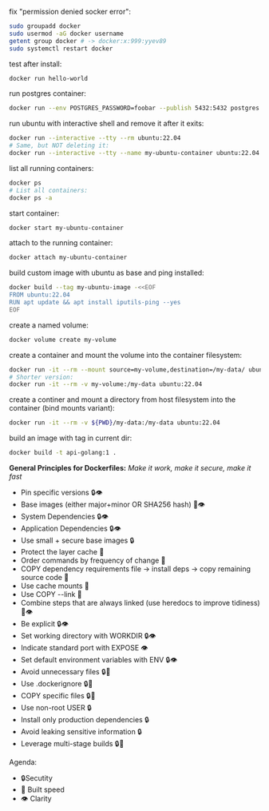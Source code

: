 fix "permission denied socker error":
```bash
sudo groupadd docker
sudo usermod -aG docker username
getent group docker # -> docker:x:999:yyev89
sudo systemctl restart docker
```

test after install:
```bash
docker run hello-world
```

run postgres container:
```bash
docker run --env POSTGRES_PASSWORD=foobar --publish 5432:5432 postgres:15.1-alpine
```

run ubuntu with interactive shell and remove it after it exits:
```bash
docker run --interactive --tty --rm ubuntu:22.04
# Same, but NOT deleting it:
docker run --interactive --tty --name my-ubuntu-container ubuntu:22.04
```

list all running containers:
```bash
docker ps
# List all containers:
docker ps -a
```

start container:
```bash
docker start my-ubuntu-container
```

attach to the running container:
```bash
docker attach my-ubuntu-container
```

build custom image with ubuntu as base and ping installed:
```bash
docker build --tag my-ubuntu-image -<<EOF
FROM ubuntu:22.04
RUN apt update && apt install iputils-ping --yes
EOF
```

create a named volume:
```bash
docker volume create my-volume
```

create a container and mount the volume into the container filesystem:
```bash
docker run -it --rm --mount source=my-volume,destination=/my-data/ ubuntu:22.04
# Shorter version:
docker run -it --rm -v my-volume:/my-data ubuntu:22.04
```

create a continer and mount a directory from host filesystem into the container (bind mounts variant):
```bash
docker run -it --rm -v ${PWD}/my-data:/my-data ubuntu:22.04
```

build an image with tag in current dir:
```bash
docker build -t api-golang:1 .
```

**General Principles for Dockerfiles:** 
_Make it work, make it secure, make it fast_

-  Pin specific versions 🔒👁️  
-  Base images (either major+minor OR SHA256 hash)  🚗👁️
-  System Dependencies  🔒👁️ 
-  Application Dependencies  🔒👁️
-  Use small + secure base images  🔒
-  Protect the layer cache  🚗
-  Order commands by frequency of change  🚗
-  COPY dependency requirements file → install deps → copy remaining source code  🚗 
-  Use cache mounts  🚗
-  Use COPY --link  🚗
-  Combine steps that are always linked (use heredocs to improve tidiness) 🚗👁️
-  Be explicit  🔒👁️
-  Set working directory with WORKDIR  🔒👁️
-  Indicate standard port with EXPOSE  👁️
-  Set default environment variables with ENV  🔒👁️
-  Avoid unnecessary files  🔒🚗
-  Use .dockerignore  🔒🚗
-  COPY specific files  🔒🚗
-  Use non-root USER  🔒
-  Install only production dependencies  🔒
-  Avoid leaking sensitive information  🔒
-  Leverage multi-stage builds ​🔒🚗

Agenda:
- 🔒Secutity
- 🚗 Built speed
- 👁️ Clarity